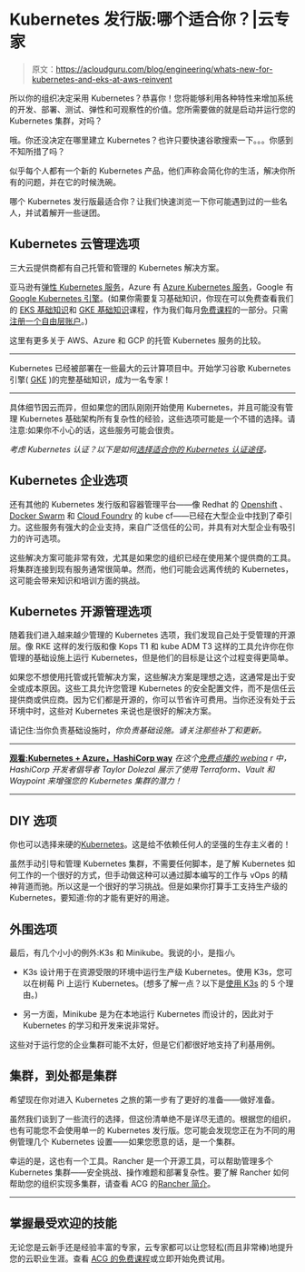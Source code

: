 # Kubernetes 发行版:哪个适合你？|云专家

> 原文：<https://acloudguru.com/blog/engineering/whats-new-for-kubernetes-and-eks-at-aws-reinvent>

所以你的组织决定采用 Kubernetes？恭喜你！您将能够利用各种特性来增加系统的开发、部署、测试、弹性和可观察性的价值。您所需要做的就是启动并运行您的 Kubernetes 集群，对吗？

哦。你还没决定在哪里建立 Kubernetes？也许只要快速谷歌搜索一下。。。你感到不知所措了吗？

似乎每个人都有一个新的 Kubernetes 产品，他们声称会简化你的生活，解决你所有的问题，并在它的时候洗碗。

哪个 Kubernetes 发行版最适合你？让我们快速浏览一下你可能遇到过的一些名人，并试着解开一些谜团。

## Kubernetes 云管理选项

三大云提供商都有自己托管和管理的 Kubernetes 解决方案。

亚马逊有[弹性 Kubernetes 服务](https://acloudguru.com/course/eks-basics)，Azure 有 [Azure Kubernetes 服务](https://acloudguru.com/course/aks-basics)，Google 有 [Google Kubernetes 引擎](https://acloudguru.com/course/gke-basics)。(如果你需要复习基础知识，你现在可以免费查看我们的 [EKS 基础知识](https://acloudguru.com/course/eks-basics)和 [GKE 基础知识](https://acloudguru.com/course/gke-basics)课程，作为我们每月[免费课程](https://acloudguru.com/blog/news/whats-free-at-acg-june-2021)的一部分。只需[注册一个自由层账户](https://acloudguru.com/pricing)。)

这里有更多关于 AWS、Azure 和 GCP 的托管 Kubernetes 服务的比较。

* * *

Kubernetes 已经被部署在一些最大的云计算项目中。开始学习谷歌 Kubernetes 引擎( [GKE](https://acloudguru.com/course/google-kubernetes-engine-gke-beginner-to-pro) )的完整基础知识，成为一名专家！

* * *

具体细节因云而异，但如果您的团队刚刚开始使用 Kubernetes，并且可能没有管理 Kubernetes 基础架构所有复杂性的经验，这些选项可能是一个不错的选择。请注意:如果你不小心的话，这些服务可能会很贵。

*考虑 Kubernetes 认证？以下是如何[选择适合你的 Kubernetes 认证途径](https://acloudguru.com/blog/engineering/which-kubernetes-certification-path-should-i-take)。*

## Kubernetes 企业选项

还有其他的 Kubernetes 发行版和容器管理平台——像 Redhat 的 [Openshift](https://acloudguru.com/course/introduction-to-openshift) 、 [Docker Swarm](https://acloudguru.com/hands-on-labs/setting-up-docker-swarm) 和 [Cloud Foundry](https://acloudguru.com/course/cloud-foundry-certified-developer) 的 kube cf——已经在大型企业中找到了牵引力。这些服务有强大的企业支持，来自广泛信任的公司，并具有对大型企业有吸引力的许可选项。

这些解决方案可能非常有效，尤其是如果您的组织已经在使用某个提供商的工具。将集群连接到现有服务通常很简单。然而，他们可能会远离传统的 Kubernetes，这可能会带来知识和培训方面的挑战。

## Kubernetes 开源管理选项

随着我们进入越来越少管理的 Kubernetes 选项，我们发现自己处于受管理的开源层。像 RKE 这样的发行版和像 Kops T1 和 kube ADM T3 这样的工具允许你在你管理的基础设施上运行 Kubernetes，但是他们的目标是让这个过程变得更简单。

如果您不想使用托管或托管解决方案，这些解决方案是理想之选，这通常是出于安全或成本原因。这些工具允许您管理 Kubernetes 的安全配置文件，而不是信任云提供商或供应商。因为它们都是开源的，你可以节省许可费用。当你还没有处于云环境中时，这些对 Kubernetes 来说也是很好的解决方案。

请记住:当你负责基础设施时，*你负责基础设施。请关注那些补丁和更新。*

* * *

**[观看:Kubernetes + Azure，HashiCorp way](https://get.acloudguru.com/kubernetes-azure-hashicorp-way-webinar)**
*在这个[免费点播的 webina](https://get.acloudguru.com/kubernetes-azure-hashicorp-way-webinar) r 中，HashiCorp 开发者倡导者 Taylor Dolezal 展示了使用 Terraform、Vault 和 Waypoint 来增强您的 Kubernetes 集群的潜力！*

* * *

## DIY 选项

你也可以选择来硬的[Kubernetes](https://acloudguru.com/course/kubernetes-the-hard-way)。这是给不依赖任何人的坚强的生存主义者的！

虽然手动引导和管理 Kubernetes 集群，不需要任何脚本，是了解 Kubernetes 如何工作的一个很好的方式，但手动做这种可以通过脚本编写的工作与 vOps 的精神背道而驰。所以这是一个很好的学习挑战。但是如果你打算手工支持生产级的 Kubernetes，要知道:你的才能有更好的用途。

## 外围选项

最后，有几个小小的例外:K3s 和 Minikube。我说的小，是指*小*。

*   K3s 设计用于在资源受限的环境中运行生产级 Kubernetes。使用 K3s，您可以在树莓 Pi 上运行 Kubernetes。(想多了解一点？以下是[使用 K3s](https://acloudguru.com/blog/engineering/5-reasons-to-use-k3s) 的 5 个理由。)

*   另一方面，Minikube 是为在本地运行 Kubernetes 而设计的，因此对于 Kubernetes 的学习和开发来说非常好。

这些对于运行您的企业集群可能不太好，但是它们都很好地支持了利基用例。

## 集群，到处都是集群

希望现在你对进入 Kubernetes 之旅的第一步有了更好的准备——做好准备。

虽然我们谈到了一些流行的选择，但这份清单绝不是详尽无遗的。根据您的组织，也有可能您不会使用单一的 Kubernetes 发行版。您可能会发现您正在为不同的用例管理几个 Kubernetes 设置——如果您愿意的话，是一个集群。

幸运的是，这也有一个工具。Rancher 是一个开源工具，可以帮助管理多个 Kubernetes 集群——安全挑战、操作难题和部署复杂性。要了解 Rancher 如何帮助您的组织实现多集群，请查看 ACG 的[Rancher 简介](https://acloudguru.com/course/introduction-to-rancher)。

* * *

## 掌握最受欢迎的技能

无论您是云新手还是经验丰富的专家，云专家都可以让您轻松(而且非常棒)地提升您的云职业生涯。查看 [ACG 的免费课程](https://acloudguru.com/blog/news/whats-free-at-acg-june-2021)或立即开始免费试用。